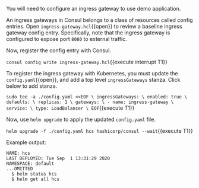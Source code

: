 You will need to configure an ingress gateway to use demo application.

An ingress gateways in Consul belongs to a class of resources called
config entries. Open `ingress-gateway.hcl`{{open}} to review
a baseline ingress gateway config entry. Specifically, note
that the ingress gateway is configured to expose port `8080` to external
traffic.

Now, register the config entry with Consul.

`consul config write ingress-gateway.hcl`{{execute interrupt T1}}

To register the ingress gateway with Kubernetes, you must
update the `config.yaml`{{open}}, and add a top level `ingressGateways`
stanza. Click below to add stanza.

`sudo tee -a ./config.yaml <<EOF \
ingressGateways: \
  enabled: true \
  defaults: \
    replicas: 1 \
  gateways: \
    - name: ingress-gateway \
      service: \
        type: LoadBalancer \
EOF`{{execute T1}}

Now, use `helm upgrade` to apply the updated `config.yaml` file.

`helm upgrade -f ./config.yaml hcs hashicorp/consul --wait`{{execute T1}}

Example output:

```plaintext
NAME: hcs
LAST DEPLOYED: Tue Sep  1 13:31:29 2020
NAMESPACE: default
...OMITTED
  $ helm status hcs
  $ helm get all hcs
```